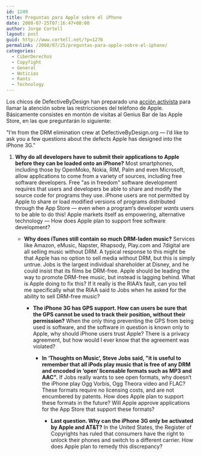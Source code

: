 ```yaml
---
id: 1249
title: Preguntas para Apple sobre el iPhone
date: 2008-07-25T07:16:47+00:00
author: Jorge Cortell
layout: post
guid: http://www.cortell.net/?p=1276
permalink: /2008/07/25/preguntas-para-apple-sobre-el-iphone/
categories:
  - CiberDerechos
  - Copyfight
  - General
  - Noticias
  - Rants
  - Technology
---
```

Los chicos de DefectiveByDesign han preparado una <a title="http://www.defectivebydesign.org/apple-challenge" href="http://www.defectivebydesign.org/apple-challenge" target="_blank">acción activista</a> para llamar la atención sobre las restricciones del teléfono de Apple. Básicamente consistes en montón de visitas al Genius Bar de las Apple Store, en las que preguntarán lo siguiente:

"I‘m from the DRM elimination crew at DefectiveByDesign.org — I‘d like to ask you a few questions about the defects Apple has designed into the iPhone 3G."

  1. **Why do all developers have to submit their applications to Apple before they can be loaded onto an iPhone?** 
    Most smartphones, including those by OpenMoko, Nokia, RIM, Palm and even Microsoft, allow applications to come from a variety of sources, including free software developers. Free "as in freedom" software development requires that users and developers be able to share and modify the source code for programs they use. iPhone users are not permitted by Apple to share or load modified versions of programs distributed through the App Store — even when a program‘s developer _wants_ users to be able to do this! Apple markets itself as empowering, alternative technology — How does Apple plan to support free software development?</li> 
    
      * **Why does iTunes still contain so much DRM-laden music?** 
        Services like Amazon, eMusic, Napster, Rhapsody, Play.com and 7digital are all selling music without DRM. A typical response to this might be that Apple has no option to sell media without DRM, but this is simply untrue. Jobs is the largest individual shareholder at Disney, and he could insist that its films be DRM-free. Apple should be leading the way to promote DRM-free music, but instead is lagging behind. What is Apple doing to fix this? If it really is the RIAA‘s fault, can you tell me specifically what the RIAA said to Jobs when he asked for the ability to sell DRM-free music?</li> 
        
          * **The iPhone 3G has GPS support. How can users be sure that the GPS cannot be used to track their position, without their permission?** 
            When the only thing preventing the GPS from being used is software, and the software in question is known only to Apple, why should iPhone users trust Apple? There is a privacy agreement, but how would I ever know that the agreement was violated?</li> 
            
              * **In ‘Thoughts on Music‘, Steve Jobs said, "it is useful to remember that all iPods play music that is free of any DRM and encoded in ‘open‘ licensable formats such as MP3 and AAC".** 
                If Jobs really wants to see open formats, why doesn‘t the iPhone play Ogg Vorbis, Ogg Theora video and FLAC? These formats require no licensing costs, and are not encumbered by patents. How does Apple plan to support these formats in the future? Will Apple approve applications for the App Store that support these formats?</li> 
                
                  * **Last question. Why can the iPhone 3G only be activated by Apple and AT&T?** 
                    In the United States, the Register of Copyrights has ruled that consumers have the right to unlock their phones and switch to a different carrier. How does Apple plan to remedy this discrepancy?</li> </ol>